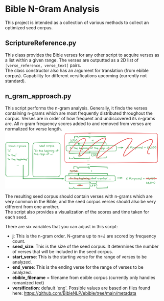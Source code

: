 # Bible N-Gram Analysis

This project is intended as a collection of various methods to collect an optimized seed corpus. 

## ScriptureReference.py

This class provides the Bible verses for any other script to acquire verses as a list within a given range. The verses are outputted as a 2D list of `[verse_reference, verse_text]` pairs.  
The class constructor also has an argument for translation (from ebible corpus). Capability for different versifications upcoming (currently not standard).


## n_gram_approach.py

This script performs the n-gram analysis. Generally, it finds the verses containing n-grams which are most frequently distributed throughout the corpus. Verses are in order of how frequent and undiscovered its n-grams are. All n-gram frequency scores added to and removed from verses are normalized for verse length.
![Image](media/n_gram_approach.png)

The resulting seed corpus should contain verses with n-grams which are very common in the Bible, and the seed corpus verses should also be very different from one another.  
The script also provides a visualization of the scores and time taken for each seed.  
  
There are six variables that you can adjust in this script:  
  
- **j**: This is the n-gram order. N-grams up to n=J are scored by frequency count.
- **seed_size**: This is the size of the seed corpus. It determines the number of verses that will be included in the seed corpus.
- **start_verse**: This is the starting verse for the range of verses to be analyzed.
- **end_verse**: This is the ending verse for the range of verses to be analyzed.
- **ebible_filename** = filename from ebible corpus (currently only handles romanized text)
- **versification**: default 'eng'. Possible values are based on files found here: https://github.com/BibleNLP/ebible/tree/main/metadata



